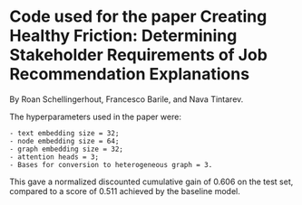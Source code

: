 # Code used for the paper Creating Healthy Friction: Determining Stakeholder Requirements of Job Recommendation Explanations

By Roan Schellingerhout, Francesco Barile, and Nava Tintarev.


The hyperparameters used in the paper were: 

    - text embedding size = 32; 
    - node embedding size = 64;
    - graph embedding size = 32;
    - attention heads = 3;
    - Bases for conversion to heterogeneous graph = 3. 

This gave a normalized discounted cumulative gain of 0.606 on the test set, compared to a score of 0.511 achieved by the baseline model. 
